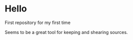 # Hello
First repository for my first time

Seems to be a great tool for keeping and shearing sources.
